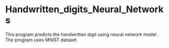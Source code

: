 # Handwritten_digits_Neural_Networks
This program predicts the handwritten digit using neural network model . The program uses MNIST dataset.
